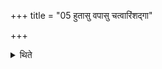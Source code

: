 +++
title = "05 हुतासु वपासु चत्वारिंशद्गा"

+++

<details><summary>थिते</summary>

हुतासु वपासु चत्वारिंशद्गा दक्षिणा ददाति । अनुशिशुं च वडबाम् ५
</details>

